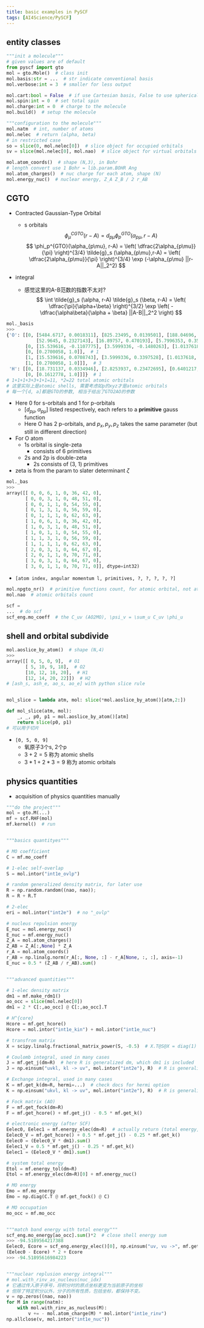 ```yaml
---
title: basic examples in PySCF
tags: [AI4Science/PySCF]
---
```



## entity classes

```Python
"""init a molecule"""
# given values are of default
from pyscf import gto
mol = gto.Mole()  # class init
mol.basis:str = ...  # str indicate conventional basis
mol.verbose:int = 3  # smaller for less output

mol.cart:bool = False  # if use Cartesian basis, False to use spherical harmonics
mol.spin:int = 0  # set total spin
mol.charge:int = 0  # charge to the molecule
mol.build()  # setup the molecule
```

```Python
"""configuration to the molecule"""
mol.natm  # int, number of atoms
mol.nelec  # return (alpha, beta)
# in restricted case
so = slice(0, mol.nelec[0])  # slice object for occupied orbitals
sv = slice(mol.nelec[0], mol.nao)  # slice object for virtual orbitals

mol.atom_coords()  # shape (N,3), in Bohr
# length convert use 1 Bohr = lib.param.BOHR Ang
mol.atom_charges()  # nuc charge for each atom, shape (N)
mol.energy_nuc()  # nuclear energy, Z_A Z_B / 2 r_AB
```


## CGTO

- Contracted Gaussian-Type Orbital
	- s orbitals
$$
\phi_\mu^{CGTO}(r-A) = d_{p\mu} \phi_p^{GTO}(\alpha_{p\mu}, r-A)
$$
$$
\phi_p^{GTO}(\alpha_{p\mu}, r-A)
=
\left( \dfrac{2\alpha_{p\mu}}{\pi} \right)^{3/4} \tilde{g}_s (\alpha_{p\mu},r-A)
=
\left( \dfrac{2\alpha_{p\mu}}{\pi} \right)^{3/4}
\exp (-\alpha_{p\mu} ||r-A||_2^2)
$$

- integral
	- 感觉这里的A-B范数的指数不太对?
$$
\int \tilde{g}_s (\alpha, r-A) \tilde{g}_s (\beta, r-A)
= \left( \dfrac{\pi}{\alpha+\beta} \right)^{3/2}
\exp \left( - \dfrac{\alpha\beta}{\alpha + \beta} ||A-B||_2^2 \right)
$$

```Python
mol._basis
>>>
{'O': [[0, [5484.6717, 0.0018311], [825.23495, 0.0139501], [188.04696, 0.0684451],
	       [52.9645, 0.2327143], [16.89757, 0.470193], [5.7996353, 0.3585209]],  # 1
       [0, [15.539616, -0.1107775], [3.5999336, -0.1480263], [1.0137618, 1.130767]],  # 1
       [0, [0.2700058, 1.0]],  # 1
       [1, [15.539616, 0.0708743], [3.5999336, 0.3397528], [1.0137618, 0.7271586]],  # 3
       [1, [0.2700058, 1.0]]],  # 3
 'H': [[0, [18.731137, 0.0334946], [2.8253937, 0.23472695], [0.6401217, 0.81375733]],  # 1
	   [0, [0.1612778, 1.0]]]}  # 1
# 1+1+1+3+3+1+1=11, *2=22 total atomic orbitals
# 这里实际上是atomic shells, 需要考虑如p的xyz才是atomic orbitals
# 每一个[d, a]都是GTO的参数, 相当于给出了GTO2AO的参数
```
- Here 0 for s-orbitals and 1 for p-orbitals
	- $[d_{p\mu}, \alpha_{p\mu}]$ listed respectively, each refers to a **primitive** gauss function
	- Here O has 2 p-orbitals, and $p_x, p_y, p_z$ takes the same parameter (but still in different direction)
- For O atom
	- 1s orbital is single-zeta
		- consists of 6 primitives
	- 2s and 2p is double-zeta
		- 2s consists of (3, 1) primitives
- zeta is from the param to slater determinant $\zeta$

```Python
mol._bas
>>> 
array([[ 0, 0, 6, 1, 0, 36, 42, 0],
	   [ 0, 0, 3, 1, 0, 48, 51, 0],
	   [ 0, 0, 1, 1, 0, 54, 55, 0],
	   [ 0, 1, 3, 1, 0, 56, 59, 0],
	   [ 0, 1, 1, 1, 0, 62, 63, 0],
	   [ 1, 0, 6, 1, 0, 36, 42, 0],
	   [ 1, 0, 3, 1, 0, 48, 51, 0],
	   [ 1, 0, 1, 1, 0, 54, 55, 0],
	   [ 1, 1, 3, 1, 0, 56, 59, 0],
	   [ 1, 1, 1, 1, 0, 62, 63, 0],
	   [ 2, 0, 3, 1, 0, 64, 67, 0],
	   [ 2, 0, 1, 1, 0, 70, 71, 0],
	   [ 3, 0, 3, 1, 0, 64, 67, 0],
	   [ 3, 0, 1, 1, 0, 70, 71, 0]], dtype=int32)
```
- `[atom index, angular momentum l, primitives, ?, ?, ?, ?, ?]`

```Python
mol.npgto_nr()  # primitive functions count, for atomic orbital, not atomic shell
mol.nao  # atomic orbitals count

scf = 
...  # do scf
scf_eng.mo_coeff  # the C_uv (AO2MO), \psi_v = \sum_u C_uv \phi_u
```


## shell and orbital subdivide

```Python
mol.aoslice_by_atom()  # shape (N,4)
>>>
array([[ 0, 5, 0, 9],  # O1
	   [ 5, 10, 9, 18],  # O2
	   [10, 12, 18, 20],  # H1
	   [12, 14, 20, 22]])  # H2
# [ash_s, ash_e, ao_s, ao_e] with python slice rule


mol_slice = lambda atm, mol: slice(*mol.aoslice_by_atom()[atm,2:])

def mol_slice(atm, mol):
    _, _, p0, p1 = mol.aoslice_by_atom()[atm]
    return slice(p0, p1)
# 可以用于切片
```

- `[0, 5, 0, 9]`
	- 氧原子3个s, 2个p
	- $3+2=5$ 称为 atomic shells
	- $3*1+2*3=9$ 称为 atomic orbitals



## physics quantities

- acquisition of physics quantities manually

```Python
"""do the project"""
mol = gto.M(...)
mf = scf.RHF(mol)
mf.kernel()  # run


"""basics quantityes"""

# MO coefficient
C = mf.mo_coeff

# 1-elec self-overlap
S = mol.intor("int1e_ovlp")

# random generalized density matrix, for later use
R = np.random.random((nao, nao));
R = R + R.T

# 2-elec
eri = mol.intor("int2e")  # no "_ovlp"

# nucleus repulsion energy
E_nuc = mol.energy_nuc()
E_nuc = mf.energy_nuc()
Z_A = mol.atom_charges()
Z_AB = Z_A[:,None] * Z_A
r_A = mol.atom_coords()
r_AB = np.linalg.norm(r_A[:, None, :] - r_A[None, :, :], axis=-1)
E_nuc = 0.5 * (Z_AB / r_AB).sum()


"""advanced quantities"""

# 1-elec density matrix
dm1 = mf.make_rdm1()
ao_occ = slice(mol.nelec[0])
dm1 = 2 * C[:,ao_occ] @ C[:,ao_occ].T

# H^{core}
Hcore = mf.get_hcore()
Hcore = mol.intor("int1e_kin") + mol.intor("int1e_nuc")

# transfrom matrix
X = scipy.linalg.fractional_matrix_power(S, -0.5)  # X.T@S@X = diag(1)

# Coulomb integral, used in many cases
J = mf.get_j(dm=R)  # here R is generalized dm, which dm1 is included
J = np.einsum("uvkl, kl -> uv", mol.intor("int2e"), R)  # R is generalized dm

# Exchange integral, used in many cases
K = mf.get_k(dm=R, hermi=...)  # check docs for hermi option
K = np.einsum("ukvl, kl -> uv", mol.intor("int2e"), R)  # R is generalized dm

# Fock matrix (AO)
F = mf.get_fock(dm=R)
F = mf.get_hcore() + mf.get_j() - 0.5 * mf.get_k()

# electronic energy (after SCF)
Eelec0, Eelec1 = mf.energy_elec(dm=R)  # actually return (total energy, HF energy)
Eelec0_V = mf.get_hcore() + 0.5 * mf.get_j() - 0.25 * mf.get_k()
Eelec0 = (Eelec0_V * dm1).sum()
Eelec1_V = 0.5 * mf.get_j() - 0.25 * mf.get_k()
Eelec1 = (Eelec0_V * dm1).sum()

# system total energy
Etol = mf.energy_tol(dm=R)
Etol = mf.energy_elec(dm=R)[0] + mf.energy_nuc()

# MO energy
Emo = mf.mo_energy
Emo = np.diag(C.T @ mf.get_fock() @ C)

# MO occupation
mo_occ = mf.mo_occ


"""match band energy with total energy"""
scf_eng.mo_energy[ao_occ].sum()*2  # close shell energy sum
>>> -94.5189564217388
Eelec0, Ecore = scf_eng.energy_elec()[0], np.einsum("uv, vu ->", mf.get_hcore(), dm1)
(Eelec0 - Ecore) * 2 + Ecore
>>> -94.51895616984223


"""nuclear replusion energy integral"""
# mol.with_rinv_as_nucleus(nuc_idx)
# 它通过传入原子序号，将积分时的原点坐标更变为当前原子的坐标
# 但除了特定积分以外，分子的所有性质，包括坐标，都保持不变。
v = np.zeros((nao, nao))
for M in range(natm):
    with mol.with_rinv_as_nucleus(M):
        v += - mol.atom_charge(M) * mol.intor("int1e_rinv")
np.allclose(v, mol.intor("int1e_nuc"))
```
















